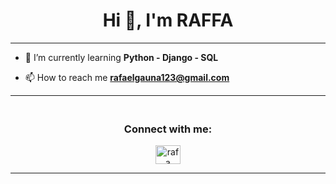<h1 align="center">Hi 👋, I'm RAFFA</h1>


<hr>

- 🌱 I’m currently learning **Python - Django - SQL**

- 📫 How to reach me **rafaelgauna123@gmail.com**
<hr>
<h3 align="center"><br>Connect with me:</h3>
<p align="center">
<a href=""></a>
<a href="https://linkedin.com/in/rafa-gauna-7859a8239" target="blank"><img align="center" src="https://raw.githubusercontent.com/rahuldkjain/github-profile-readme-generator/master/src/images/icons/Social/linked-in-alt.svg" alt="rafa gauna" height="30" width="40" /></a>
</p>
<hr>




